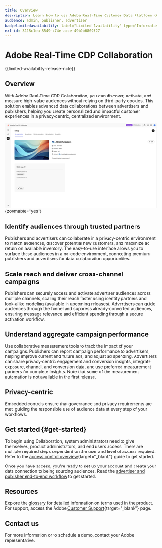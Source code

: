 ```yaml
---
title: Overview
description: Learn how to use Adobe Real-Time Customer Data Platform (CDP) Collaboration to discover, activate, and measure high-value audiences without relying on third-party cookies.
audience: admin, publisher, advertiser
badgelimitedavailability: label="Limited Availability" type="Informative" url="https://helpx.adobe.com/legal/product-descriptions/real-time-customer-data-platform-collaboration.html newtab=true"
exl-id: 3128c1ea-8549-474e-adce-49b9b6802527
---
```

# Adobe Real-Time CDP Collaboration

{{limited-availability-release-note}}

## Overview

With Adobe Real-Time CDP Collaboration, you can discover, activate, and measure high-value audiences without relying on third-party cookies. This solution enables advanced data collaborations between advertisers and publishers, helping you create personalized and impactful customer experiences in a privacy-centric, centralized environment.

![The Real-Time CDP Collaboration set up page, displaying an organization.](/help/assets/overview/set-up.png){zoomable="yes"}

## Identify audiences through trusted partners

Publishers and advertisers can collaborate in a privacy-centric environment to match audiences, discover potential new customers, and maximize ad return on available inventory. The easy-to-use interface allows you to surface these audiences in a no-code environment, connecting premium publishers and advertisers for data collaboration opportunities.

## Scale reach and deliver cross-channel campaigns

Publishers can securely access and activate advertiser audiences across multiple channels, scaling their reach faster using identity partners and look-alike modeling (available in upcoming releases). Advertisers can guide audiences through the funnel and suppress already-converted audiences, ensuring message relevance and efficient spending through a secure activation workflow.

## Understand aggregate campaign performance

Use collaborative measurement tools to track the impact of your campaigns. Publishers can report campaign performance to advertisers, helping improve current and future ads, and adjust ad spending. Advertisers can share privacy-centric engagement and conversion insights, integrate exposure, channel, and conversion data, and use preferred measurement partners for complete insights. Note that some of the measurement automation is not available in the first release.

## Privacy-centric

Embedded controls ensure that governance and privacy requirements are met, guiding the responsible use of audience data at every step of your workflows.

## Get started {#get-started}

To begin using Collaboration, system administrators need to give themselves, product administrators, and end users access. There are multiple required steps dependent on the user and level of access required. Refer to the [access control overview](/help/guide/permissions/overview.md){target="_blank"} guide to get started.

Once you have access, you're ready to set up your account and create your data connection to being sourcing audiences. Read the [advertiser and publisher end-to-end workflow](/help/guide/overview/end-to-end-workflow.md) to get started.

## Resources

Explore the [glossary](/help/guide/glossary.md) for detailed information on terms used in the product. For support, access the Adobe [Customer Support](https://experienceleague.adobe.com/home?lang=en&support-tab=open-ticket#support){target="_blank"} page.

## Contact us

For more information or to schedule a demo, contact your Adobe representative.
